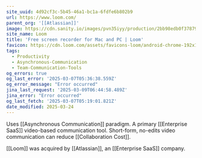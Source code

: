 ```yaml
---
site_uuid: 4d92cf3c-5b45-46a1-bc1a-6fdfe6b802b9
url: https://www.loom.com/
parent_org: '[[Atlassian]]'
image: https://cdn.sanity.io/images/pvn35iyy/production/2bb98edb0f378799d46fc7aa3564b9ad28604073-1200x627.png
site_name: Loom
title: 'Free screen recorder for Mac and PC | Loom'
favicon: https://cdn.loom.com/assets/favicons-loom/android-chrome-192x192.png
tags:
  - Productivity
  - Asynchronous-Communication
  - Team-Communication-Tools
og_errors: true
og_last_error: '2025-03-07T05:36:38.559Z'
og_error_message: "Error occurred"
jina_last_request: '2025-03-09T06:44:58.489Z'
jina_error: "Error occurred"
og_last_fetch: '2025-03-07T05:19:01.821Z'
date_modified: 2025-03-24
---
```




Uses [[Asynchronous Communication]] paradigm.  A primary [[Enterprise SaaS]] video-based communication tool.  Short-form, no-edits video communication can reduce [[Collaboration Cost]].

[[Loom]] was acquired by [[Atlassian]], an [[Enterprise SaaS]] company.





